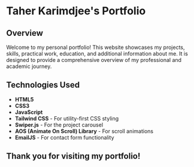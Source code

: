 # Taher Karimdjee's Portfolio

## Overview

Welcome to my personal portfolio! This website showcases my projects, skills, practical work, education, and additional information about me. It is designed to provide a comprehensive overview of my professional and academic journey.

## Technologies Used

- **HTML5**
- **CSS3**
- **JavaScript**
- **Tailwind CSS** - For utility-first CSS styling
- **Swiper.js** - For the project carousel
- **AOS (Animate On Scroll) Library** - For scroll animations
- **EmailJS** - For contact form functionality

## Thank you for visiting my portfolio!
